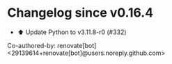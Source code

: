 # Changelog since v0.16.4
- ⬆️ Update Python to v3.11.8-r0 (#332)

Co-authored-by: renovate[bot] <29139614+renovate[bot]@users.noreply.github.com> 
